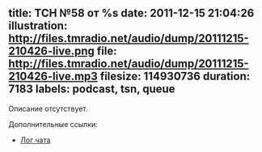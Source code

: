 title: ТСН №58 от %s
date: 2011-12-15 21:04:26
illustration: http://files.tmradio.net/audio/dump/20111215-210426-live.png
file: http://files.tmradio.net/audio/dump/20111215-210426-live.mp3
filesize: 114930736
duration: 7183
labels: podcast, tsn, queue
---
Описание отсутствует.

Дополнительные ссылки:

- [Лог чата](http://files.tmradio.net/audio/dump/20111215-210426-live.log)
